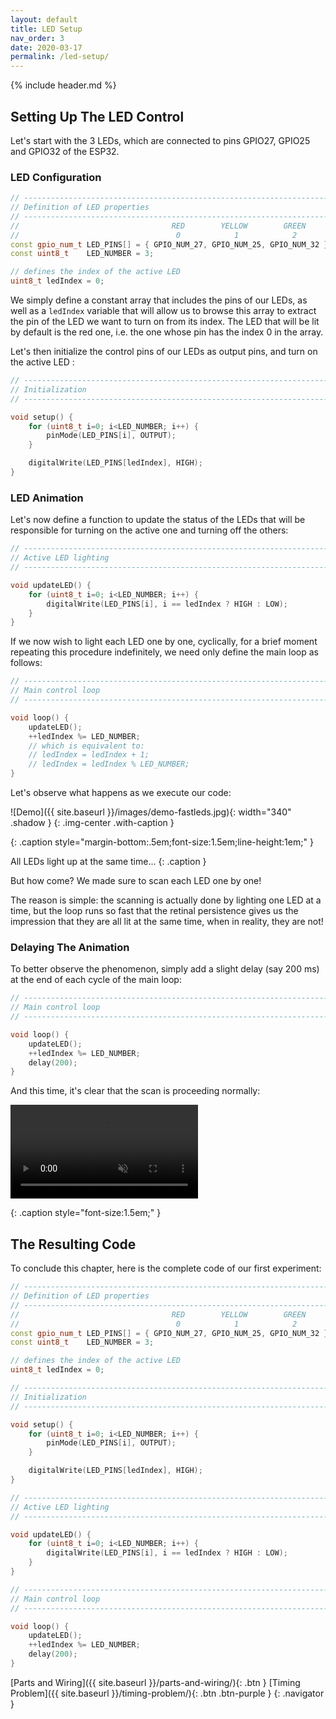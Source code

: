 ```yaml
---
layout: default
title: LED Setup
nav_order: 3
date: 2020-03-17
permalink: /led-setup/
---
```


{% include header.md %}

## Setting Up The LED Control

Let's start with the 3 LEDs, which are connected to pins GPIO27, GPIO25 and GPIO32 of the ESP32.


### LED Configuration

```cpp
// ----------------------------------------------------------------------------
// Definition of LED properties
// ----------------------------------------------------------------------------
//                                  RED        YELLOW        GREEN
//                                   0            1            2
const gpio_num_t LED_PINS[] = { GPIO_NUM_27, GPIO_NUM_25, GPIO_NUM_32 };
const uint8_t    LED_NUMBER = 3;

// defines the index of the active LED
uint8_t ledIndex = 0;
```

We simply define a constant array that includes the pins of our LEDs, as well as a `ledIndex` variable that will allow us to browse this array to extract the pin of the LED we want to turn on from its index. The LED that will be lit by default is the red one, i.e. the one whose pin has the index 0 in the array.

Let's then initialize the control pins of our LEDs as output pins, and turn on the active LED :

```cpp
// ----------------------------------------------------------------------------
// Initialization
// ----------------------------------------------------------------------------

void setup() {
    for (uint8_t i=0; i<LED_NUMBER; i++) {
        pinMode(LED_PINS[i], OUTPUT);
    }

    digitalWrite(LED_PINS[ledIndex], HIGH);
}
```


### LED Animation

Let's now define a function to update the status of the LEDs that will be responsible for turning on the active one and turning off the others:

```cpp
// ----------------------------------------------------------------------------
// Active LED lighting
// ----------------------------------------------------------------------------

void updateLED() {
    for (uint8_t i=0; i<LED_NUMBER; i++) {
        digitalWrite(LED_PINS[i], i == ledIndex ? HIGH : LOW);
    }
}
```

If we now wish to light each LED one by one, cyclically, for a brief moment repeating this procedure indefinitely, we need only define the main loop as follows:

```cpp
// ----------------------------------------------------------------------------
// Main control loop
// ----------------------------------------------------------------------------

void loop() {
    updateLED();
    ++ledIndex %= LED_NUMBER;
    // which is equivalent to:
    // ledIndex = ledIndex + 1;
    // ledIndex = ledIndex % LED_NUMBER;
}
```

Let's observe what happens as we execute our code:

![Demo]({{ site.baseurl }}/images/demo-fastleds.jpg){: width="340" .shadow }
{: .img-center .with-caption }

<i class="far fa-surprise" style="color:#fa0;"></i> <i class="far fa-flushed" style="color:#a00;"></i>
{: .caption style="margin-bottom:.5em;font-size:1.5em;line-height:1em;" }

All LEDs light up at the same time...
{: .caption }

But how come? We made sure to scan each LED one by one!

The reason is simple: the scanning is actually done by lighting one LED at a time, but the loop runs so fast that the retinal persistence gives us the impression that they are all lit at the same time, when in reality, they are not!


### Delaying The Animation

To better observe the phenomenon, simply add a slight delay (say 200 ms) at the end of each cycle of the main loop:

```cpp
// ----------------------------------------------------------------------------
// Main control loop
// ----------------------------------------------------------------------------

void loop() {
    updateLED();
    ++ledIndex %= LED_NUMBER;
    delay(200);
}
```

And this time, it's clear that the scan is proceeding normally:

<div class="video-wrapper with-caption">
    <video class="video shadow" autoplay muted loop>
    <source src="{{ site. baseurl }}/videos/demo-leds.mp4" type="video/mp4" />
    Your browser does not support the video tag.
    </video>
</div>

<i class="far fa-smile" style="color:#0a6;"></i>
{: .caption style="font-size:1.5em;" }

## The Resulting Code

To conclude this chapter, here is the complete code of our first experiment:

```cpp
// ----------------------------------------------------------------------------
// Definition of LED properties
// ----------------------------------------------------------------------------
//                                  RED        YELLOW        GREEN
//                                   0            1            2
const gpio_num_t LED_PINS[] = { GPIO_NUM_27, GPIO_NUM_25, GPIO_NUM_32 };
const uint8_t    LED_NUMBER = 3;

// defines the index of the active LED
uint8_t ledIndex = 0;

// ----------------------------------------------------------------------------
// Initialization
// ----------------------------------------------------------------------------

void setup() {
    for (uint8_t i=0; i<LED_NUMBER; i++) {
        pinMode(LED_PINS[i], OUTPUT);
    }

    digitalWrite(LED_PINS[ledIndex], HIGH);
}

// ----------------------------------------------------------------------------
// Active LED lighting
// ----------------------------------------------------------------------------

void updateLED() {
    for (uint8_t i=0; i<LED_NUMBER; i++) {
        digitalWrite(LED_PINS[i], i == ledIndex ? HIGH : LOW);
    }
}

// ----------------------------------------------------------------------------
// Main control loop
// ----------------------------------------------------------------------------

void loop() {
    updateLED();
    ++ledIndex %= LED_NUMBER;
    delay(200);
}
```


[Parts and Wiring]({{ site.baseurl }}/parts-and-wiring/){: .btn }
[Timing Problem]({{ site.baseurl }}/timing-problem/){: .btn .btn-purple }
{: .navigator }